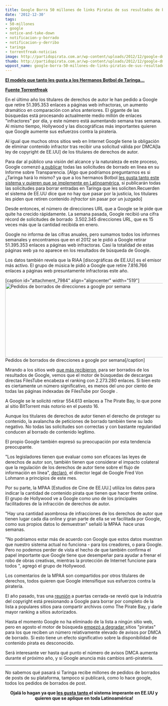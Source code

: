 ```yaml
---
title: Google Borra 50 millones de links Piratas de sus resultados de búsquedas
date: '2012-12-30'
tags:
- 50-millones
- google
- notice-and-take-down
- notificacion-y-borrado
- notificacion-y-derribo
- taringa
- torrentfreak-noticias
image: http://partidopirata.com.ar/wp-content/uploads/2012/12/google-dmca.png
thumb: http://partidopirata.com.ar/wp-content/uploads/2012/12/google-dmca-150x150.png
wppost_name: google-borra-50-millones-de-links-piratas-de-sus-resultados-de-busquedas
---
```


<strong><a href="http://www.telam.com.ar/notas/201212/911-taringa-introdujo-mejoras-en-el-sistema-de-denuncias-por-derecho-de-autor.html" target="_blank">El modelo que tanto les gusta a los Hermanos Botbol de Taringa...</a></strong>

<strong><a href="https://torrentfreak.com/google-removed-50-million-pirate-search-results-this-year-121228/" target="_blank">Fuente Torrentfreak</a></strong>

En el último año los titulares de derechos de autor le han pedido a Google que retire 51.395.353 enlaces a páginas web infractoras, un aumento dramático en comparación con años anteriores. El gigante de las búsquedas está procesando actualmente medio millón de enlaces "infractores" por día, y este número está aumentando semana tras semana. Al mismo tiempo, Hollywood y las discográficas más importantes quieren que Google aumente sus esfuerzos contra la piratería.

Al igual que muchos otros sitios web en Internet Google tiene la obligación de eliminar contenido infractor tras recibir una solicitud válida por DMCA[la ley de copyright de EE.UU] de los titulares de derechos de autor.

Para dar al público una visión del alcance y la naturaleza de este proceso, Google comenzó <a href="http://www.google.com/transparencyreport/removals/copyright/">a publicar</a> todas las solicitudes de borrado en línea en su Informe sobre Transparencia.
[Algo que podríamos preguntarnos es si ¿Taringa hará lo mismo? ya que a los hermanos Botbol <a href="http://www.telam.com.ar/notas/201212/911-taringa-introdujo-mejoras-en-el-sistema-de-denuncias-por-derecho-de-autor.html" target="_blank">les gusta tanto este sistema y quieren que se implemente en Latinoamérica</a>, si publicarán todas las solicitudes para borrar entradas en Taringa que les soliciten.Recuerden el sistema de EE.UU dice que no hay que pasar por la justicia, los titulares les piden que retiren contenido <i>infractor</i> sin pasar por un juzgado]

Desde entonces, el número de direcciones URL que a Google se le pide que quite ha crecido rápidamente. La semana pasada, Google recibió una cifra récord de solicitudes de borrado  3.502.345 direcciones URL, que es 15 veces más que la cantidad recibida en enero.

Google no informa de las cifras anuales, pero sumamos todos los informes semanales y encontramos que en el 2012 se le pidió a Google retirar 51.395.353 enlaces a páginas web infractoras. Casi la totalidad de estas páginas web ya no aparece en los resultados de búsqueda de Google.

Los datos también revela que la RIAA [discográficas de EE.UU] es el emisor más activo. El grupo de música le pidió a Google que retire 7.816.766 enlaces a páginas web presuntamente infractoras este año.

[caption id="attachment_7984" align="aligncenter" width="519"]<a href="http://partidopirata.com.ar/wp-content/uploads/2012/12/google-dmca.png"><img class="size-full wp-image-7984" alt="Pedidos de borrados de direcciones a google por semana" src="http://partidopirata.com.ar/wp-content/uploads/2012/12/google-dmca.png" width="519" height="237" /></a> Pedidos de borrados de direcciones a google por semana[/caption]

Mirando a los sitios web <a href="http://www.google.com/transparencyreport/removals/copyright/domains/?r=last-year">que más recibieron </a> para ser borrados de los resultados de Google, vemos que el motor de búsquedas de descargas directas FilesTube encabeza el ranking con 2.273.280 enlaces. Si bien esto es ciertamente un número significativo, es menos del uno por ciento de todas las páginas indexadas de FilesTube por Google .

A Google se le solicitó retirar 554.613 enlaces a The Pirate Bay, lo que pone al sitio BitTorrent más notorio en el puesto 16.

Aunque los titulares de derechos de autor tienen el derecho de proteger su contenido, la avalancha de peticiones de borrado también tiene su lado negativo. No todas las solicitudes son correctas y con bastante regularidad conducen al borrado de contenido legítimo.

El propio Google también expresó su preocupación por esta tendencia preocupante.

"Los legisladores tienen que evaluar como son eficaces las leyes de derechos de autor son, también tienen que considerar el impacto colateral que la regulación de los derechos de autor tiene sobre el flujo de información en línea", <a href="http://torrentfreak.com/hollywood-and-google-square-off-over-pirate-search-results-121214/">declaró </a> el director legal de Google Fred Von Lohmann a principios de este mes.

Por su parte, la MPAA [Estudios de Cine de EE.UU.] utiliza los datos para indicar la cantidad de contenido pirata que tienen que hacer frente online. El grupo de Hollywood ve a Google como uno de los principales facilitadores de la infracción de derechos de autor.

"Hay una cantidad asombrosa de infracciones de los derechos de autor que tienen lugar cada día online y gran parte de ella se ve facilitada por Google, como sus propios datos lo demuestran" señaló la MPAA  hace unas semanas.

"No podríamos estar más de acuerdo con Google que estos datos muestran que nuestro sistema actual no funciona - para los creadores, o para Google. Pero no podemos perder de vista el hecho de que también confirma el papel importante que Google tiene que desempeñar para ayudar a frenar el robo de obras creativas, mientras la protección de Internet funcione para todos ", agregó el grupo de Hollywood.

Los comentarios de la MPAA son compartidos por otros titulares de derechos, todos quieren que Google intensifique sus esfuerzos contra la piratería.

El año pasado, tras una <a href="http://torrentfreak.com/copyright-industry-calls-for-broad-search-engine-censorship-120127/">reunión</a> a puertas cerrada-se reveló que la industria del copyright está presionando a Google para borrar por completo de la lista a populares sitios para compartir archivos como The Pirate Bay, y darle mayor ranking a sitios autorizados.

Hasta el momento Google no ha eliminado de la lista a ningún sitio web, pero en agosto el motor de búsqueda <a href="http://torrentfreak.com/google-starts-punishing-pirate-sites-in-search-results-120810/">empezó a degradar </a> sitios "piratas" para los que reciben un número relativamente elevado de avisos por DMCA de borrado. Si esto tiene un efecto significativo sobre la disponibilidad de contenido pirata es desconocido.

Será interesante ver hasta qué punto el número de avisos DMCA aumenta durante el próximo año, y si Google anuncia más cambios anti-piratería.

<hr />

No sabemos qué pasará si Taringa recibe millones de pedidos de borrados de posts de su plataforma, tampoco si publicará, como lo hace google, todos los pedidos de borrados de post.
<p style="text-align: center;">
<strong>Ojalá lo hagan ya que <a href="http://www.telam.com.ar/notas/201212/911-taringa-introdujo-mejoras-en-el-sistema-de-denuncias-por-derecho-de-autor.html" target="_blank">les gusta tanto </a>el sistema imperante en EE.UU y quieren que se aplique en toda Latinoamérica!</strong></p>
